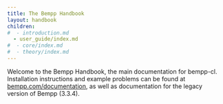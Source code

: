 ```yaml
---
title: The Bempp Handbook
layout: handbook
children:
#  - introduction.md
  - user_guide/index.md
#  - core/index.md
#  - theory/index.md
---
```


Welcome to the Bempp Handbook, the main documentation for bempp-cl.
Installation instructions and example problems can be found at
[bempp.com/documentation](https://bempp.com/documentation), as well as documentation
for the legacy version of Bempp (3.3.4).
